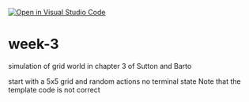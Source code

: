 [![Open in Visual Studio Code](https://classroom.github.com/assets/open-in-vscode-718a45dd9cf7e7f842a935f5ebbe5719a5e09af4491e668f4dbf3b35d5cca122.svg)](https://classroom.github.com/online_ide?assignment_repo_id=10938224&assignment_repo_type=AssignmentRepo)
# week-3
simulation of grid world
in chapter 3 of Sutton and Barto

start with a 5x5 grid and random actions
no terminal state
Note that the template code is not correct
